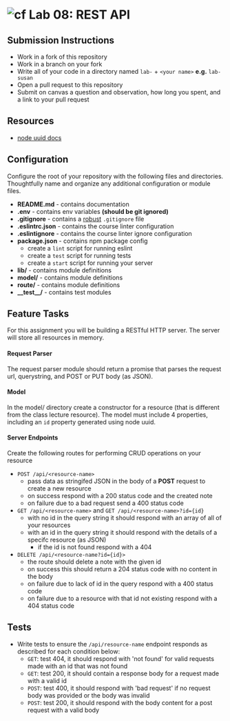 ![cf](https://i.imgur.com/7v5ASc8.png) Lab 08: REST API
======

## Submission Instructions
* Work in a fork of this repository
* Work in a branch on your fork
* Write all of your code in a directory named `lab-` + `<your name>` **e.g.** `lab-susan`
* Open a pull request to this repository
* Submit on canvas a question and observation, how long you spent, and a link to your pull request

## Resources
* [node uuid docs](https://github.com/kelektiv/node-uuid)

## Configuration 
Configure the root of your repository with the following files and directories. Thoughtfully name and organize any additional configuration or module files.
* **README.md** - contains documentation
* **.env** - contains env variables **(should be git ignored)**
* **.gitignore** - contains a [robust](http://gitignore.io) `.gitignore` file 
* **.eslintrc.json** - contains the course linter configuration
* **.eslintignore** - contains the course linter ignore configuration
* **package.json** - contains npm package config
  * create a `lint` script for running eslint
  * create a `test` script for running tests
  * create a `start` script for running your server
* **lib/** - contains module definitions
* **model/** - contains module definitions
* **route/** - contains module definitions
* **\_\_test\_\_/** - contains test modules

## Feature Tasks  
For this assignment you will be building a RESTful HTTP server. The server will store all resources in memory.

#### Request Parser
The request parser module should return a promise that parses the request url, querystring, and  POST or PUT body (as JSON).

#### Model
In the model/ directory create a constructor for a resource (that is different from the class lecture resource). The model must include 4 properties, including an `id` property generated using node uuid.

#### Server Endpoints
Create the following routes for performing CRUD operations on your resource
* `POST /api/<resource-name>` 
  * pass data as stringifed JSON in the body of a **POST** request to create a new resource
  * on success respond with a 200 status code and the created note 
  * on failure due to a bad request send a 400 status code
* `GET /api/<resource-name>` and `GET /api/<resource-name>?id={id}` 
  * with no id in the query string it should respond with an array of all of your resources
  * with an id in the query string it should respond with the details of a specifc resource (as JSON)
    * if the id is not found respond with a 404
* `DELETE /api/<resource-name?id={id}>` 
  * the route should delete a note with the given id 
  * on success this should return a 204 status code with no content in the body
  * on failure due to lack of id in the query respond with a 400 status code
  * on failure due to a resource with that id not existing respond with a 404 status code

## Tests
* Write tests to ensure the `/api/resource-name` endpoint responds as described for each condition below:
  * `GET`: test 404, it should respond with 'not found' for valid requests made with an id that was not found
  * `GET`: test 200, it should contain a response body for a request made with a valid id
  * `POST`: test 400, it should respond with 'bad request' if no request body was provided or the body was invalid
  * `POST`: test 200, it should respond with the body content for a post request with a valid body
